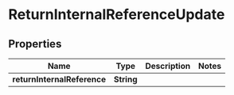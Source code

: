 # ReturnInternalReferenceUpdate

## Properties
Name | Type | Description | Notes
------------ | ------------- | ------------- | -------------
**returnInternalReference** | **String** |  | 
